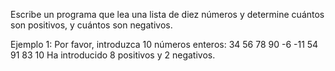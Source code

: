 Escribe un programa que lea una lista de diez números y determine cuántos son positivos, y cuántos son negativos.

Ejemplo 1:
Por favor, introduzca 10 números enteros:
34
56
78
90
-6
-11
54
91
83
10
Ha introducido 8 positivos y 2 negativos.
